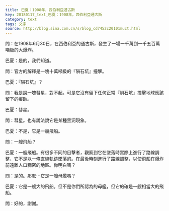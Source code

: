 ```yaml
---
title: 巴夏：1908年，西伯利亞通古斯
key: 20180117_text_巴夏：1908年，西伯利亞通古斯
category: text
tags: 文字
source: http://blog.sina.com.cn/s/blog_cd7452c20101muct.html
---
```


問：在1908年6月30日，在西伯利亞的通古斯，發生了一場一千萬到一千五百萬噸級的大爆炸。

巴夏：是的，我們知道。

問：官方的解釋是一塊十萬噸級的『隕石坑』撞擊。

巴夏：『隕石坑』？

問：我是說一塊彗星，對不起。可是它沒有留下任何正常『隕石坑』撞擊地球應該留下的痕跡。

巴夏：彗星。

問：彗星。也有說法說它是某種黑洞現象。

巴夏：不是，它是一艘飛船。

問：一艘飛船？

巴夏：一艘飛船。有很多不同的目擊者，觀察到它在墜落時實際上進行了路線調整，它不是以一條直線軌跡墜落的。在最後時刻進行了路線調整，以使飛船在爆炸前遠離人口稠密的地區。你明白嗎？

問：是的。那麼⋯它是一艘母艦嗎？

巴夏：它是一艘大的飛船。但不是你們所認為的母艦，但它的確是一艘相當大的飛船。

問：好的，謝謝。
